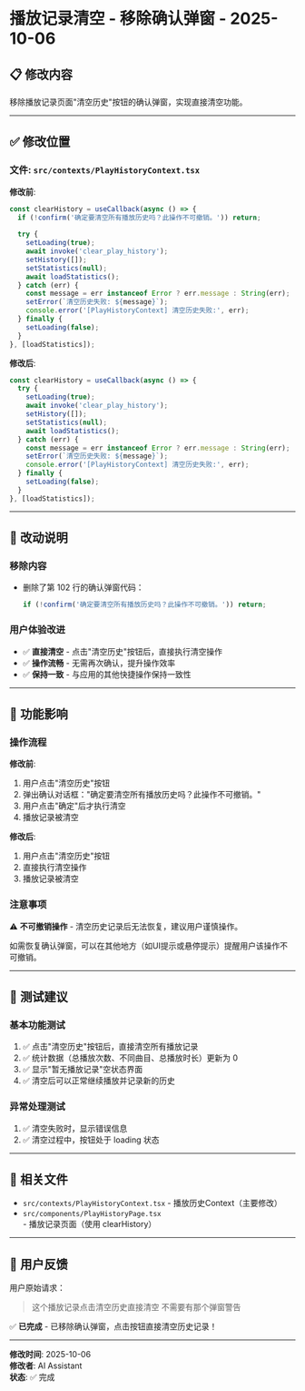 # 播放记录清空 - 移除确认弹窗 - 2025-10-06

## 📋 修改内容

移除播放记录页面"清空历史"按钮的确认弹窗，实现直接清空功能。

---

## ✅ 修改位置

### **文件**: `src/contexts/PlayHistoryContext.tsx`

**修改前**:
```typescript
const clearHistory = useCallback(async () => {
  if (!confirm('确定要清空所有播放历史吗？此操作不可撤销。')) return;
  
  try {
    setLoading(true);
    await invoke('clear_play_history');
    setHistory([]);
    setStatistics(null);
    await loadStatistics();
  } catch (err) {
    const message = err instanceof Error ? err.message : String(err);
    setError(`清空历史失败: ${message}`);
    console.error('[PlayHistoryContext] 清空历史失败:', err);
  } finally {
    setLoading(false);
  }
}, [loadStatistics]);
```

**修改后**:
```typescript
const clearHistory = useCallback(async () => {
  try {
    setLoading(true);
    await invoke('clear_play_history');
    setHistory([]);
    setStatistics(null);
    await loadStatistics();
  } catch (err) {
    const message = err instanceof Error ? err.message : String(err);
    setError(`清空历史失败: ${message}`);
    console.error('[PlayHistoryContext] 清空历史失败:', err);
  } finally {
    setLoading(false);
  }
}, [loadStatistics]);
```

---

## 🎯 改动说明

### **移除内容**
- 删除了第 102 行的确认弹窗代码：
  ```typescript
  if (!confirm('确定要清空所有播放历史吗？此操作不可撤销。')) return;
  ```

### **用户体验改进**
- ✅ **直接清空** - 点击"清空历史"按钮后，直接执行清空操作
- ✅ **操作流畅** - 无需再次确认，提升操作效率
- ✅ **保持一致** - 与应用的其他快捷操作保持一致性

---

## 📝 功能影响

### **操作流程**

**修改前**:
1. 用户点击"清空历史"按钮
2. 弹出确认对话框："确定要清空所有播放历史吗？此操作不可撤销。"
3. 用户点击"确定"后才执行清空
4. 播放记录被清空

**修改后**:
1. 用户点击"清空历史"按钮
2. 直接执行清空操作
3. 播放记录被清空

### **注意事项**

⚠️ **不可撤销操作** - 清空历史记录后无法恢复，建议用户谨慎操作。

如需恢复确认弹窗，可以在其他地方（如UI提示或悬停提示）提醒用户该操作不可撤销。

---

## 🧪 测试建议

### **基本功能测试**
1. ✅ 点击"清空历史"按钮后，直接清空所有播放记录
2. ✅ 统计数据（总播放次数、不同曲目、总播放时长）更新为 0
3. ✅ 显示"暂无播放记录"空状态界面
4. ✅ 清空后可以正常继续播放并记录新的历史

### **异常处理测试**
1. ✅ 清空失败时，显示错误信息
2. ✅ 清空过程中，按钮处于 loading 状态

---

## 📄 相关文件

- `src/contexts/PlayHistoryContext.tsx` - 播放历史Context（主要修改）
- `src/components/PlayHistoryPage.tsx` - 播放记录页面（使用 clearHistory）

---

## 🎯 用户反馈

用户原始请求：
> 这个播放记录点击清空历史直接清空 不需要有那个弹窗警告

✅ **已完成** - 已移除确认弹窗，点击按钮直接清空历史记录！

---

**修改时间**: 2025-10-06  
**修改者**: AI Assistant  
**状态**: ✅ 完成



